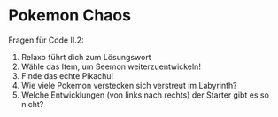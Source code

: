 <h1>Pokemon Chaos</h1>

Fragen für Code II.2:
1. Relaxo führt dich zum Lösungswort
2. Wähle das Item, um Seemon weiterzuentwickeln!
3. Finde das echte Pikachu!
4. Wie viele Pokemon verstecken sich verstreut im Labyrinth?
5. Welche Entwicklungen (von links nach rechts) der Starter gibt es so nicht?